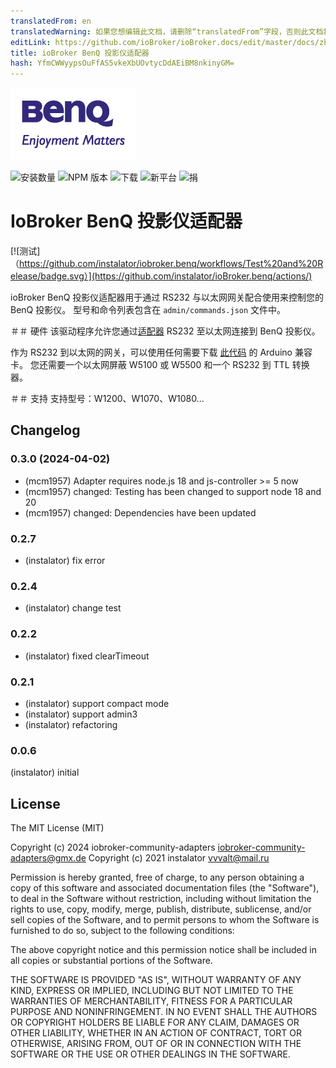 ```yaml
---
translatedFrom: en
translatedWarning: 如果您想编辑此文档，请删除“translatedFrom”字段，否则此文档将再次自动翻译
editLink: https://github.com/ioBroker/ioBroker.docs/edit/master/docs/zh-cn/adapterref/iobroker.benq/README.md
title: ioBroker BenQ 投影仪适配器
hash: YfmCWWyypsOuFfAS5vkeXbUOvtycDdAEiBM8nkinyGM=
---
```

![标识](../../../en/adapterref/iobroker.benq/admin/benq-logo.png)

![安装数量](http://iobroker.live/badges/benq-stable.svg)
![NPM 版本](http://img.shields.io/npm/v/iobroker.benq.svg)
![下载](https://img.shields.io/npm/dm/iobroker.benq.svg)
![新平台](https://nodei.co/npm/iobroker.benq.png?downloads=true)
![捐](https://img.shields.io/badge/Donate-PayPal-green.svg)

# IoBroker BenQ 投影仪适配器
[![测试]（https://github.com/instalator/iobroker.benq/workflows/Test%20and%20Release/badge.svg）](https://github.com/instalator/ioBroker.benq/actions/)

ioBroker BenQ 投影仪适配器用于通过 RS232 与以太网网关配合使用来控制您的 BenQ 投影仪。
型号和命令列表包含在 `admin/commands.json` 文件中。

＃＃ 硬件
该驱动程序允许您通过[适配器](http://blog.instalator.ru/archives/744) RS232 至以太网连接到 BenQ 投影仪。

作为 RS232 到以太网的网关，可以使用任何需要下载 [此代码](https://github.com/stepansnigirev/ArduinoSerialToEthernet) 的 Arduino 兼容卡。
您还需要一个以太网屏蔽 W5100 或 W5500 和一个 RS232 到 TTL 转换器。

＃＃ 支持
支持型号：W1200、W1070、W1080...

## Changelog
<!--
    Placeholder for the next version (at the beginning of the line):
    ### **WORK IN PROGRESS**
-->
### 0.3.0 (2024-04-02)
* (mcm1957) Adapter requires node.js 18 and js-controller >= 5 now
* (mcm1957) changed: Testing has been changed to support node 18 and 20
* (mcm1957) changed: Dependencies have been updated

### 0.2.7
 * (instalator) fix error

### 0.2.4
 * (instalator) change test

### 0.2.2
 * (instalator) fixed clearTimeout

### 0.2.1
 * (instalator) support compact mode
 * (instalator) support admin3
 * (instalator) refactoring

### 0.0.6
  (instalator) initial

## License
The MIT License (MIT)

Copyright (c) 2024 iobroker-community-adapters <iobroker-community-adapters@gmx.de>
Copyright (c) 2021 instalator <vvvalt@mail.ru>

Permission is hereby granted, free of charge, to any person obtaining a copy
of this software and associated documentation files (the "Software"), to deal
in the Software without restriction, including without limitation the rights
to use, copy, modify, merge, publish, distribute, sublicense, and/or sell
copies of the Software, and to permit persons to whom the Software is
furnished to do so, subject to the following conditions:

The above copyright notice and this permission notice shall be included in all
copies or substantial portions of the Software.

THE SOFTWARE IS PROVIDED "AS IS", WITHOUT WARRANTY OF ANY KIND, EXPRESS OR
IMPLIED, INCLUDING BUT NOT LIMITED TO THE WARRANTIES OF MERCHANTABILITY,
FITNESS FOR A PARTICULAR PURPOSE AND NONINFRINGEMENT. IN NO EVENT SHALL THE
AUTHORS OR COPYRIGHT HOLDERS BE LIABLE FOR ANY CLAIM, DAMAGES OR OTHER
LIABILITY, WHETHER IN AN ACTION OF CONTRACT, TORT OR OTHERWISE, ARISING FROM,
OUT OF OR IN CONNECTION WITH THE SOFTWARE OR THE USE OR OTHER DEALINGS IN THE
SOFTWARE.